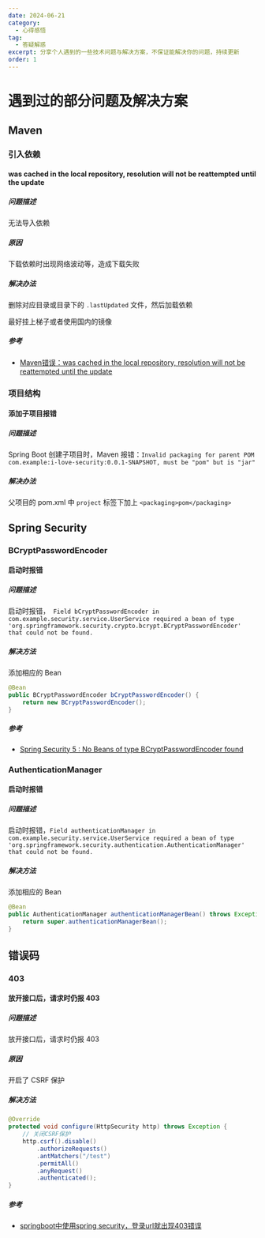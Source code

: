 ```yaml
---
date: 2024-06-21
category:
  - 心得感悟
tag:
  - 答疑解惑
excerpt: 分享个人遇到的一些技术问题与解决方案，不保证能解决你的问题，持续更新
order: 1
---
```


# 遇到过的部分问题及解决方案

## Maven

### 引入依赖

#### was cached in the local repository, resolution will not be reattempted until the update

##### 问题描述

无法导入依赖

##### 原因

下载依赖时出现网络波动等，造成下载失败

##### 解决办法

删除对应目录或目录下的 `.lastUpdated` 文件，然后加载依赖

最好挂上梯子或者使用国内的镜像

##### 参考

- [Maven错误：was cached in the local repository, resolution will not be reattempted until the update](https://blog.csdn.net/xl890727/article/details/53942452)

### 项目结构

#### 添加子项目报错

##### 问题描述

Spring Boot 创建子项目时，Maven 报错：`Invalid packaging for parent POM com.example:i-love-security:0.0.1-SNAPSHOT, must be "pom" but is "jar"`

##### 解决办法

父项目的 pom.xml 中 `project` 标签下加上 `<packaging>pom</packaging>`

## Spring Security

### BCryptPasswordEncoder

#### 启动时报错

##### 问题描述

启动时报错，` Field bCryptPasswordEncoder in com.example.security.service.UserService required a bean of type 'org.springframework.security.crypto.bcrypt.BCryptPasswordEncoder' that could not be found.`

##### 解决方法

添加相应的 Bean

```java
@Bean
public BCryptPasswordEncoder bCryptPasswordEncoder() {
    return new BCryptPasswordEncoder();
}
```

##### 参考

- [Spring Security 5 : No Beans of type BCryptPasswordEncoder found](https://stackoverflow.com/questions/49116485/spring-security-5-no-beans-of-type-bcryptpasswordencoder-found)

### AuthenticationManager

#### 启动时报错

##### 问题描述

启动时报错，`Field authenticationManager in com.example.security.service.UserService required a bean of type 'org.springframework.security.authentication.AuthenticationManager' that could not be found.`

##### 解决方法

添加相应的 Bean

```java
@Bean
public AuthenticationManager authenticationManagerBean() throws Exception {
    return super.authenticationManagerBean();
}
```

## 错误码

### 403

#### 放开接口后，请求时仍报 403

##### 问题描述

放开接口后，请求时仍报 403

##### 原因

开启了 CSRF 保护

##### 解决方法

```java
@Override
protected void configure(HttpSecurity http) throws Exception {
    // 关闭CSRF保护
    http.csrf().disable()
        .authorizeRequests()
        .antMatchers("/test")
        .permitAll()
        .anyRequest()
        .authenticated();
}
```

##### 参考

- [springboot中使用spring security，登录url就出现403错误](https://segmentfault.com/q/1010000012743613)
